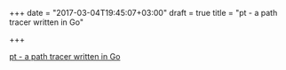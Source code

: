 +++
date = "2017-03-04T19:45:07+03:00"
draft = true
title = "pt - a path tracer written in Go"

+++

<p><a href="https://github.com/fogleman/pt">pt - a path tracer written in Go</a></p>
